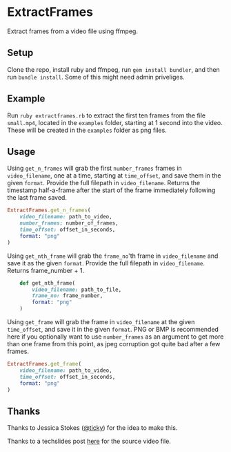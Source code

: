 # ExtractFrames

Extract frames from a video file using ffmpeg.

## Setup

Clone the repo, install ruby and ffmpeg, run `gem install bundler`, and then run `bundle install`. Some of this might need admin priveliges.

## Example

Run `ruby extractframes.rb` to extract the first ten frames from the file `small.mp4`, located in the `examples` folder, starting at 1 second into the video. These will be created in the `examples` folder as png files. 

## Usage

Using `get_n_frames` will grab the first `number_frames` frames in `video_filename`, one at a time, starting at `time_offset`, and save them in the given `format`. Provide the full filepath in `video_filename`. Returns the timestamp half-a-frame after the start of the frame immediately following the last frame saved. 
```ruby
ExtractFrames.get_n_frames(
    video_filename: path_to_video,
    number_frames: number_of_frames,
    time_offset: offset_in_seconds,
    format: "png"
)
```
Using `get_nth_frame` will grab the `frame_no`'th frame in `video_filename` and save it as the given `format`. Provide the full filepath in `video_filename`. Returns frame_number + 1. 
```ruby
    def get_nth_frame(
        video_filename: path_to_file,
        frame_no: frame_number,
        format: "png"
    )
```
Using `get_frame` will grab the frame in `video_filename` at the given `time_offset`, and save it in the given `format`. PNG or BMP is recommended here if you optionally want to use `number_frames` as an argument to get more than one frame from this point, as jpeg corruption got quite bad after a few frames.
```ruby
ExtractFrames.get_frame(
    video_filename: path_to_video,
    time_offset: offset_in_seconds,
    format: "png" 
)
```

## Thanks

Thanks to Jessica Stokes ([@ticky](https://www.twitter.com/ticky/)) for the idea to make this. 

Thanks to a techslides post [here](http://techslides.com/sample-webm-ogg-and-mp4-video-files-for-html5) for the source video file. 